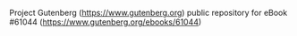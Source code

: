 Project Gutenberg (https://www.gutenberg.org) public repository for eBook #61044 (https://www.gutenberg.org/ebooks/61044)
